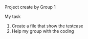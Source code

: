Project create by Group 1

My task
1. Create a file that show the testcase
2. Help my group with the coding
